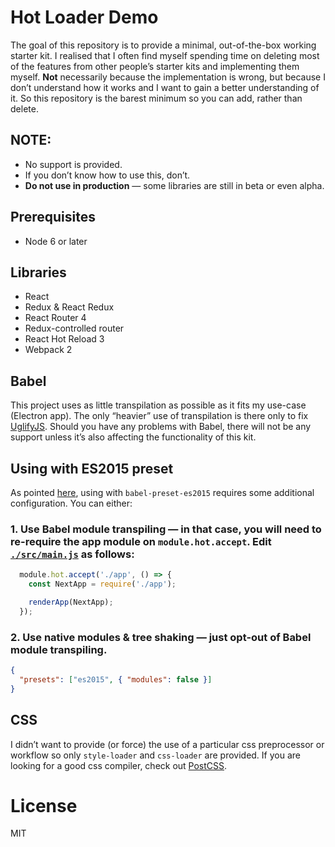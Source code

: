 # Hot Loader Demo
The goal of this repository is to provide a minimal, out-of-the-box working starter kit. I realised that I often find myself spending time on deleting most of the features from other people’s starter kits and implementing them myself. **Not** necessarily because the implementation is wrong, but because I don’t understand how it works and I want to gain a better understanding of it. So this repository is the barest minimum so you can add, rather than delete.

## NOTE:
- No support is provided.
- If you don’t know how to use this, don’t.
- **Do not use in production** — some libraries are still in beta or even alpha.

## Prerequisites
- Node 6 or later

## Libraries
- React
- Redux & React Redux
- React Router 4
- Redux-controlled router
- React Hot Reload 3
- Webpack 2

## Babel
This project uses as little transpilation as possible as it fits my use-case (Electron app). The only “heavier” use of transpilation is there only to fix [UglifyJS](https://github.com/mishoo/UglifyJS2/issues/448#issuecomment-245936071). Should you have any problems with Babel, there will not be any support unless it’s also affecting the functionality of this kit.

## Using with ES2015 preset
As pointed [here](https://github.com/gaearon/react-hot-loader/issues/410), using with `babel-preset-es2015` requires some additional configuration. You can either:

### 1. Use Babel module transpiling — in that case, you will need to re-require the app module on `module.hot.accept`. Edit [`./src/main.js`](https://github.com/patrikholcak/hot-loader-demo/blob/master/src/main.js#L30) as follows:

```js
  module.hot.accept('./app', () => {
    const NextApp = require('./app');

    renderApp(NextApp);
  });
```

### 2. Use native modules & tree shaking — just opt-out of Babel module transpiling.

```json
{
  "presets": ["es2015", { "modules": false }]
}
```


## CSS
I didn’t want to provide (or force) the use of a particular css preprocessor or workflow so only `style-loader` and `css-loader` are provided. If you are looking for a good css compiler, check out [PostCSS](https://github.com/postcss/postcss).

# License
MIT
